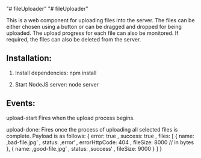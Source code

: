 "# fileUploader"
"# fileUploader"

This is a web component for uploading files into the server. The files can be either chosen using a button or can be dragged and dropped for being uploaded.
The upload progress for each file can also be monitored. If required, the files can also be deleted from the server.

Installation:
--------------

1. Install dependencies:
npm install

2. Start NodeJS server:
node server

Events:
--------
upload-start
        Fires when the upload process begins.

upload-done:
        Fires once the process of uploading all selected files is complete. Payload is as follows:
           {
               error: true
               , success: true
               , files: [ {
                name: ‚bad-file.jpg‘
                , status: ‚error‘
                , errorHttpCode: 404
                , fileSize: 8000 // in bytes
                }, {
                name: ‚good-file.jpg‘
                , status: ‚success‘
                , fileSize: 9000
                } ]
            }





